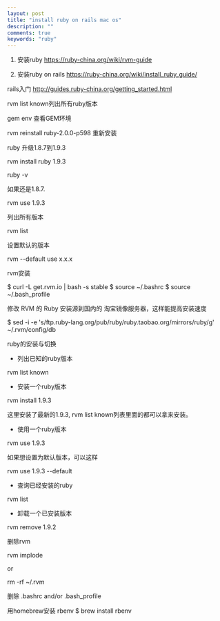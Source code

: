 ```yaml
---
layout: post
title: "install ruby on rails mac os"
description: ""
comments: true
keywords: "ruby"
---
```



1. 安装ruby
https://ruby-china.org/wiki/rvm-guide

2. 安装ruby on rails
https://ruby-china.org/wiki/install_ruby_guide/

rails入门
http://guides.ruby-china.org/getting_started.html

rvm list known列出所有ruby版本

gem env 查看GEM环境

rvm reinstall ruby-2.0.0-p598 重新安装

ruby 升级1.8.7到1.9.3

rvm install ruby 1.9.3

ruby -v

如果还是1.8.7.

rvm use 1.9.3

列出所有版本

rvm list

设置默认的版本

rvm --default use x.x.x

rvm安装


$ curl -L get.rvm.io | bash -s stable
$ source ~/.bashrc
$ source ~/.bash_profile





修改 RVM 的 Ruby 安装源到国内的 淘宝镜像服务器，这样能提高安装速度


$ sed -i -e 's/ftp\.ruby-lang\.org\/pub\/ruby/ruby\.taobao\.org\/mirrors\/ruby/g' ~/.rvm/config/db





ruby的安装与切换

- 列出已知的ruby版本


rvm list known





- 安装一个ruby版本


rvm install 1.9.3





这里安装了最新的1.9.3, rvm list known列表里面的都可以拿来安装。

- 使用一个ruby版本


rvm use 1.9.3





如果想设置为默认版本，可以这样


rvm use 1.9.3 --default





- 查询已经安装的ruby


rvm list





- 卸载一个已安装版本


rvm remove 1.9.2



删除rvm


rvm implode





or


rm -rf ~/.rvm





删除 .bashrc and/or .bash_profile

用homebrew安装 rbenv
$ brew install rbenv
